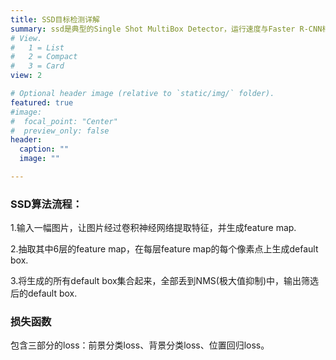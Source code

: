 ```yaml
---
title: SSD目标检测详解
summary: ssd是典型的Single Shot MultiBox Detector，运行速度与Faster R-CNN相比提升了很多
# View.
#   1 = List
#   2 = Compact
#   3 = Card
view: 2

# Optional header image (relative to `static/img/` folder).
featured: true
#image:
#  focal_point: "Center"
#  preview_only: false
header:
  caption: ""
  image: ""

---
```

### SSD算法流程：
1.输入一幅图片，让图片经过卷积神经网络提取特征，并生成feature map.

2.抽取其中6层的feature map，在每层feature map的每个像素点上生成default box.

3.将生成的所有default box集合起来，全部丢到NMS(极大值抑制)中，输出筛选后的default box.

### 损失函数
包含三部分的loss：前景分类loss、背景分类loss、位置回归loss。
